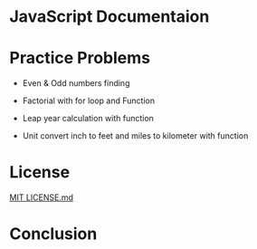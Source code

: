 # JavaScript Documentaion

# Practice Problems

* Even & Odd numbers finding

* Factorial with for loop and Function

* Leap year calculation with function

* Unit convert inch to feet and miles to kilometer with function


# License
[MIT LICENSE.md](https://github.com/nahidhashik/git-cheatsheet-for-github/blob/main/LICENSE.md)

# Conclusion

